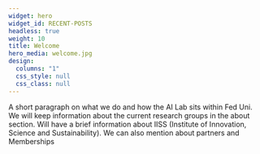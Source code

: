 ```yaml
---
widget: hero
widget_id: RECENT-POSTS
headless: true
weight: 10
title: Welcome
hero_media: welcome.jpg
design:
  columns: "1"
  css_style: null
  css_class: null
---
```

A short paragraph on what we do and how the AI Lab sits within Fed Uni. We will keep information about the current research groups in the about section. Will have a brief information about IISS (Institute of Innovation, Science and Sustainability). We can also mention about partners and Memberships